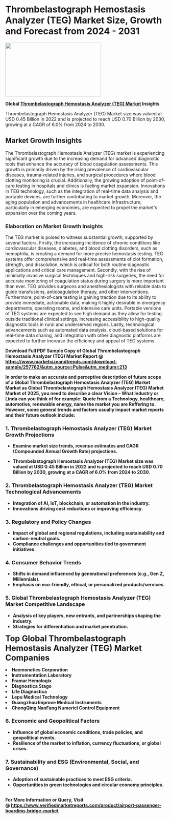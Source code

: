 <H1>Thrombelastograph Hemostasis Analyzer (TEG) Market Size, Growth and Forecast from 2024 - 2031</H1><img class="aligncenter size-medium wp-image-584254" src="https://thirdeyenews.in/wp-content/uploads/2024/09/Global-Market-Research-300x168.jpeg" alt="" width="300" height="168" /><p><strong>Global&nbsp;<a href="https://www.marketsizeandtrends.com/download-sample/257762/&amp;utm_source=Pulse&amp;utm_medium=213">Thrombelastograph Hemostasis Analyzer (TEG) Market</a> Insights</strong></p><p>Thrombelastograph Hemostasis Analyzer (TEG) Market size was valued at USD 0.45 Billion in 2022 and is projected to reach USD 0.70 Billion by 2030, growing at a CAGR of 6.0% from 2024 to 2030.</p><p><h2>Market Growth Insights</h2> The Thrombelastograph Hemostasis Analyzer (TEG) market is experiencing significant growth due to the increasing demand for advanced diagnostic tools that enhance the accuracy of blood coagulation assessments. This growth is primarily driven by the rising prevalence of cardiovascular diseases, trauma-related injuries, and surgical procedures where blood clotting monitoring is crucial. Additionally, the growing adoption of point-of-care testing in hospitals and clinics is fueling market expansion. Innovations in TEG technology, such as the integration of real-time data analysis and portable devices, are further contributing to market growth. Moreover, the aging population and advancements in healthcare infrastructure, particularly in emerging economies, are expected to propel the market's expansion over the coming years. <p><strong></strong></p> <h3>Elaboration on Market Growth Insights</h3> The TEG market is poised to witness substantial growth, supported by several factors. Firstly, the increasing incidence of chronic conditions like cardiovascular diseases, diabetes, and blood clotting disorders, such as hemophilia, is creating a demand for more precise hemostasis testing. TEG systems offer comprehensive and real-time assessments of clot formation, strength, and dissolution, which is critical for both routine diagnostic applications and critical care management. Secondly, with the rise of minimally invasive surgical techniques and high-risk surgeries, the need for accurate monitoring of coagulation status during surgery is more important than ever. TEG provides surgeons and anesthesiologists with reliable data to guide transfusions, anticoagulation therapy, and other interventions. Furthermore, point-of-care testing is gaining traction due to its ability to provide immediate, actionable data, making it highly desirable in emergency departments, operating rooms, and intensive care units. Portable versions of TEG systems are expected to see high demand as they allow for testing outside traditional clinical settings, increasing accessibility to high-quality diagnostic tools in rural and underserved regions. Lastly, technological advancements such as automated data analysis, cloud-based solutions for real-time data sharing, and integration with other diagnostic platforms are expected to further increase the efficiency and appeal of TEG systems. <p><strong></p><p><span class=""><strong>Download Full PDF Sample Copy of Global Thrombelastograph Hemostasis Analyzer (TEG) Market Report</strong> @ <a href="https://www.marketsizeandtrends.com/download-sample/257762/&amp;utm_source=Pulse&amp;utm_medium=213" target="_blank">https://www.marketsizeandtrends.com/download-sample/257762/&amp;utm_source=Pulse&amp;utm_medium=213</a></span></p><p>In order to make an accurate and perceptive description of future scope of a Global&nbsp;Thrombelastograph Hemostasis Analyzer (TEG) Market Market as Global&nbsp;Thrombelastograph Hemostasis Analyzer (TEG) Market Market of 2025, you need to describe a clear Vision &ndash; What Industry or Linda can you think of for example: Quote from a Technology, healthcare, automotive, renewable energy, name the market you are Reffering to. However, some general trends and factors usually impact market reports and their future outlook include:</p><h3>1.&nbsp;<strong>Thrombelastograph Hemostasis Analyzer (TEG) Market Growth Projections</strong></h3><ul><li>Examine market size trends, revenue estimates and CAGR (Compounded Annual Growth Rate) projections.</li><li><p>Thrombelastograph Hemostasis Analyzer (TEG) Market size was valued at USD 0.45 Billion in 2022 and is projected to reach USD 0.70 Billion by 2030, growing at a CAGR of 6.0% from 2024 to 2030.</p></li></ul><h3>2.&nbsp;<strong>Thrombelastograph Hemostasis Analyzer (TEG) Market Technological Advancements</strong></h3><ul><li>Integration of AI, IoT, blockchain, or automation in the industry.</li><li>Innovations driving cost reductions or improving efficiency.</li></ul><h3>3.&nbsp;<strong>Regulatory and Policy Changes</strong></h3><ul><li>Impact of global and regional regulations, including sustainability and carbon-neutral goals.</li><li>Compliance challenges and opportunities tied to government initiatives.</li></ul><h3>4.&nbsp;<strong>Consumer Behavior Trends</strong></h3><ul><li>Shifts in demand influenced by generational preferences (e.g., Gen Z, Millennials).</li><li>Emphasis on eco-friendly, ethical, or personalized products/services.</li></ul><h3>5.&nbsp;<strong>Global Thrombelastograph Hemostasis Analyzer (TEG) Market Competitive Landscape</strong></h3><ul><li>Analysis of key players, new entrants, and partnerships shaping the industry.</li><li>Strategies for differentiation and market penetration.</li></ul><p data-pm-slice="1 1 []"><span style="color: inherit; font-family: inherit; font-size: 25px;">Top Global Thrombelastograph Hemostasis Analyzer (TEG) Market Companies</span></p><div class="" data-test-id=""><p><li>Haemonetics Corporation</li><li> Instrumentation Laboratory</li><li> Framar Hemologix</li><li> Diagnostica Stago</li><li> Life Diagnostica</li><li> Lepu Medical Technology</li><li> Guangzhou Improve Medical Instruments</li><li> ChongQing NanFang Numericl Control Equipment</li></p></div><h3>6.&nbsp;<strong>Economic and Geopolitical Factors</strong></h3><ul><li>Influence of global economic conditions, trade policies, and geopolitical events.</li><li>Resilience of the market to inflation, currency fluctuations, or global crises.</li></ul><h3>7.&nbsp;<strong>Sustainability and ESG (Environmental, Social, and Governance)</strong></h3><ul><li>Adoption of sustainable practices to meet ESG criteria.</li><li>Opportunities in green technologies and circular economy principles.</li></ul><h2><strong style="font-size: 14px;">For More Information or Query, Visit @&nbsp;</strong><a style="background-color: #ffffff; font-size: 14px;" href="https://www.marketsizeandtrends.com/report/thrombelastograph-hemostasis-analyzer-teg-market/" target="_blank">https://www.verifiedmarketreports.com/product/airport-passenger-boarding-bridge-market</a></h2>
